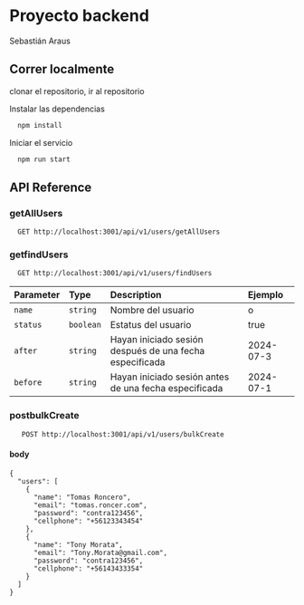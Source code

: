 
# Proyecto backend

Sebastián Araus


## Correr localmente

clonar el repositorio,
ir al repositorio

Instalar las dependencias

```bash
  npm install
```

Iniciar el servicio

```bash
  npm run start
```


## API Reference

### getAllUsers
```http
  GET http://localhost:3001/api/v1/users/getAllUsers
```
### getfindUsers

```http
  GET http://localhost:3001/api/v1/users/findUsers

```
| Parameter | Type     | Description                |Ejemplo            |
| :-------- | :------- | :------------------------- |:------------------------- |
| `name` | `string` | Nombre del usuario  |o                  |
| `status` | `boolean` | Estatus del usuario |true              |
| `after` | `string` | Hayan iniciado sesión después de una fecha especificada|2024-07-3         |
| `before` | `string` | Hayan iniciado sesión antes de una fecha especificada |2024-07-1         |

### postbulkCreate

```http
   POST http://localhost:3001/api/v1/users/bulkCreate
```
#### body 
```
{
  "users": [
    {
      "name": "Tomas Roncero",
      "email": "tomas.roncer.com",
      "password": "contra123456",
      "cellphone": "+56123343454"
    },
    {
      "name": "Tony Morata",
      "email": "Tony.Morata@gmail.com",
      "password": "contra123456",
      "cellphone": "+56143433354"
    }
  ]
}

```